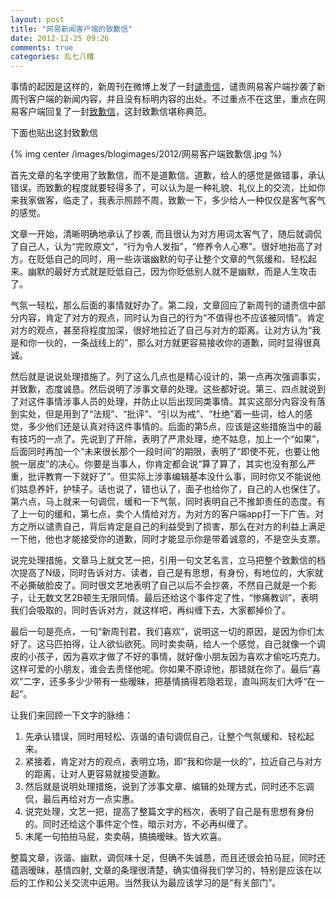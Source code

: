 ```yaml
---
layout: post
title: "网易新闻客户端的致歉信"
date: 2012-12-25 09:26
comments: true
categories: 乱七八糟
---
```


事情的起因是这样的，新周刊在微博上发了一封[谴责信](http://e.weibo.com/1653689003/zbf4E62OD)，谴责网易客户端抄袭了新周刊客户端的新闻内容，并且没有标明内容的出处。不过重点不在这里，重点在网易客户端回复了一封[致歉信](http://e.weibo.com/1974808274/zbhma7bdU)，这封致歉信堪称典范。

下面也贴出这封致歉信

{% img center /images/blogimages/2012/网易客户端致歉信.jpg %}

<!-- more -->

首先文章的名字使用了致歉信，而不是道歉信。道歉，给人的感觉是做错事，承认错误。而致歉的程度就要轻得多了，可以认为是一种礼貌、礼仪上的交流，比如你来我家做客，临走了，我表示照顾不周，致歉一下，多少给人一种仅仅是客气客气的感觉。

文章一开始，清晰明确地承认了抄袭, 而且很认为对方用词太客气了，随后就调侃了自己人，认为“完败原文”，“行为令人发指”，“修养令人心寒”。很好地抬高了对方。在贬低自己的同时，用一些诙谐幽默的句子让整个文章的气氛缓和、轻松起来。幽默的最好方式就是贬低自己，因为你贬低别人就不是幽默，而是人生攻击了。

气氛一轻松，那么后面的事情就好办了。第二段，文章回应了新周刊的谴责信中部分内容，肯定了对方的观点，同时认为自己的行为“不值得也不应该被同情”。肯定对方的观点，甚至将程度加深，很好地拉近了自己与对方的距离。让对方认为“我是和你一伙的，一条战线上的”，那么对方就更容易接收你的道歉，同时显得很真诚。

然后就是说说处理措施了。列了这么几点也是精心设计的，第一点再次强调事实，并致歉，态度诚恳。然后说明了涉事文章的处理。这些都好说。第三、四点就说到了对这件事情涉事人员的处理，并防止以后出现同类事情。其实这部分内容没有落到实处，但是用到了“法规”、“批评”、“引以为戒”、“杜绝”着一些词，给人的感觉，多少他们还是认真对待这件事情的。后面的第5点，应该是这些措施当中的最有技巧的一点了。先说到了开除，表明了严肃处理，绝不姑息，加上一个“如果”，后面同时再加一个“未来很长那个一段时间”的期限，表明了“即使不死，也要让他脱一层皮”的决心。你要是当事人，你肯定都会说“算了算了，其实也没有那么严重，批评教育一下就好了”。但实际上涉事编辑基本没什么事，同时你又不能说他们姑息养奸，护犊子。话也说了，错也认了，面子也给你了，自己的人也保住了。第六点，马上就来一句调侃，缓和一下气氛，同时表明自己不推卸责任的态度。有了上一句的缓和，第七点，卖个人情给对方，为对方的客户端app打一下广告。对方之所以谴责自己，背后肯定是自己的利益受到了损害，那么在对方的利益上满足一下他，他也才能接受你的道歉，同时才能显示你是带着诚意的，不是空头支票。

说完处理措施，文章马上就文艺一把，引用一句文艺名言，立马把整个致歉信的档次提高了N级，同时告诉对方、读者，自己是有思想，有身份，有地位的，大家就不必撕破脸皮了。同时很文艺地表明了自己以后不会抄袭，不然自己就是一个影子，让无数文艺2B顿生无限同情。最后还给这个事件定了性，“惨痛教训”，表明我们会吸取的，同时告诉对方，就这样吧，再纠缠下去，大家都掉价了。

最后一句是亮点，一句“新周刊君，我们喜欢”，说明这一切的原因，是因为你们太好了。这马匹拍得，让人欲仙欲死。同时卖卖萌，给人一个感觉，自己就像一个调皮的小孩子，因为喜欢才做了不好的事情，就好像小朋友因为喜欢才偷吃巧克力。这样可爱的小朋友，谁会去责怪他呢。你如果不原谅他，那错就在你了。最后“喜欢”二字，还多多少少带有一些暧昧，把基情搞得若隐若现，直叫网友们大呼“在一起”。

让我们来回顾一下文字的脉络：

1. 先承认错误，同时用轻松、诙谐的语句调侃自己，让整个气氛缓和、轻松起来。
2. 紧接着，肯定对方的观点，表明立场，即“我和你是一伙的”，拉近自己与对方的距离，让对人更容易就接受道歉。
3. 然后就是说明处理措施，说到了涉事文章、编辑的处理方式，同时还不忘调侃，最后再给对方一点实惠。
4. 说完处理，文艺一把，提高了整篇文字的档次，表明了自己是有思想有身份的。同时还给这个事件定个性，暗示对方，不必再纠缠了。
5. 末尾一句拍拍马屁，卖卖萌，搞搞暧昧。皆大欢喜。

整篇文章，诙谐、幽默，调侃味十足，但确不失诚恳，而且还很会拍马屁，同时还蕴涵暧昧，基情四射, 文章的条理很清楚，确实值得我们学习的，特别是应该在以后的工作和公关交流中运用。当然我认为最应该学习的是“有关部门”。
